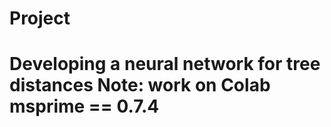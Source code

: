 # Project
Developing a neural network for tree distances
Note:
work on Colab
msprime == 0.7.4
==============================================

